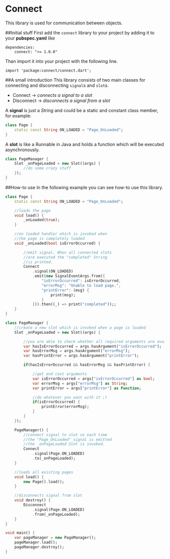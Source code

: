 Connect
=======
This library is used for communication between objects.

##Initial stuff
First add the `connect` library to your project by adding it to your **pubspec.yaml** like

    dependencies:
        connect: ">= 1.0.0"

Than import it into your project with the following line.

    import 'package:connect/connect.dart';


##A small introduction
This library consists of two main classes for connecting and disconnecting `signal`s and `slot`s.

* Connect -> *connects a signal to a slot*
* Disconnect -> *disconnects a signal from a slot*

A **signal** is just a *String* and could be a static and constant class member, for example:

```dart
class Page {
    static const String ON_LOADED = "Page_OnLoaded";
}
```

A **slot** is like a Runnable in Java and holds a function which will be executed asynchronously.

```dart
class PageManager {
    Slot _onPageLoaded = new Slot((args) {
        //do some crazy stuff
    });
}
```

##How-to use
In the following example you can see how-to use this library.

```dart
class Page {
    static const String ON_LOADED = "Page_OnLoaded";

    //loads the page
    void load() {
        _onLoaded(true);
    }

    //on loaded handler which is invoked when
    //the page is completely loaded
    void _onLoaded(bool isErrorOccurred) {

        //emit signal. When all connected slots
        //are executed the "completed" String
        //is printed.
        Connect
            .signal(ON_LOADED)
            .emit(new SignalEventArgs.from({
                "isErrorOccurred": isErrorOccurred,
                "errorMsg": "Unable to load page.",
                "printError": (msg) {
                    print(msg);
                }
            })).then((_) => print("completed"));;
    }
}

class PageManager {
    //create a new slot which is invoked when a page is loaded
    Slot _onPageLoaded = new Slot((args) {

        //you are able to check whether all required arguments are available
        var hasIsErrorOccurred = args.hasArgument("isErrorOccurred");
        var hasErrorMsg = args.hasArgument("errorMsg");
        var hasPrintError = args.hasArgument("printError");

        if(hasIsErrorOccurred && hasErrorMsg && hasPrintError) {

            //get and cast arguments
            var isErrorOccurred = args["isErrorOccurred"] as bool;
            var errorMsg = args["errorMsg"] as String;
            var printError = args["printError"] as Function;

            //do whatever you want with it ;)
            if(isErrorOccurred) {
                printError(errorMsg);
            }
        }
    });

    PageManager() {
        //connect signal to slot so each time
        //the "Page_OnLoaded" signal is emitted
        //the _onPageLoaded Slot is invoked.
        Connect
            .signal(Page.ON_LOADED)
            .to(_onPageLoaded);
    }

    //loads all existing pages
    void load() {
        new Page().load();
    }

    //disconnects signal from slot
    void destroy() {
        Disconnect
            .signal(Page.ON_LOADED)
            .from(_onPageLoaded);
    }
}

void main() {
    var pageManager = new PageManager();
    pageManager.load();
    pageManager.destroy();
}
```

